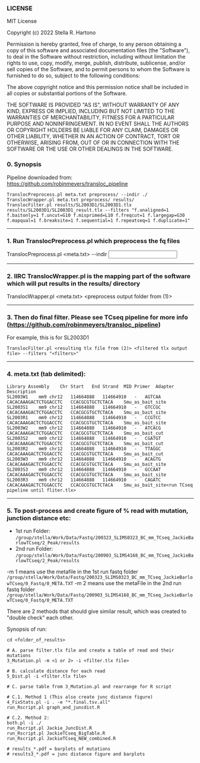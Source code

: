 ### LICENSE ###
MIT License

Copyright (c) 2022 Stella R. Hartono

Permission is hereby granted, free of charge, to any person obtaining a copy
of this software and associated documentation files (the "Software"), to deal
in the Software without restriction, including without limitation the rights
to use, copy, modify, merge, publish, distribute, sublicense, and/or sell
copies of the Software, and to permit persons to whom the Software is
furnished to do so, subject to the following conditions:

The above copyright notice and this permission notice shall be included in all
copies or substantial portions of the Software.

THE SOFTWARE IS PROVIDED "AS IS", WITHOUT WARRANTY OF ANY KIND, EXPRESS OR
IMPLIED, INCLUDING BUT NOT LIMITED TO THE WARRANTIES OF MERCHANTABILITY,
FITNESS FOR A PARTICULAR PURPOSE AND NONINFRINGEMENT. IN NO EVENT SHALL THE
AUTHORS OR COPYRIGHT HOLDERS BE LIABLE FOR ANY CLAIM, DAMAGES OR OTHER
LIABILITY, WHETHER IN AN ACTION OF CONTRACT, TORT OR OTHERWISE, ARISING FROM,
OUT OF OR IN CONNECTION WITH THE SOFTWARE OR THE USE OR OTHER DEALINGS IN THE
SOFTWARE.


### 0. Synopsis

Pipeline downloaded from: https://github.com/robinmeyers/transloc_pipeline

```
TranslocPreprocess.pl meta.txt preprocess/ --indir ./
TranslocWrapper.pl meta.txt preprocess/ results/
TranslocFilter.pl results/SL2003D1/SL2003D1.tlx results/SL2003D1/SL2003D1_result.tlx --filters "f.unaligned=1 f.baitonly=1 f.uncut=G10 f.misprimed=L10 f.freqcut=1 f.largegap=G30 f.mapqual=1 f.breaksite=1 f.sequential=1 f.repeatseq=1 f.duplicate=1"
```

---
  
### 1. Run TranslocPreprocess.pl which preprocess the fq files

TranslocPreprocess.pl <meta.txt> <preprocess output folder> --indir <input folder with fastq files>

---
  
### 2. IIRC TranslocWrapper.pl is the mapping part of the software which will put results in the results/ directory

TranslocWrapper.pl <meta.txt> <preprocess output folder from (1)> <results output folder>

---
  
### 3. Then do final filter. Please see TCseq pipeline for more info (https://github.com/robinmeyers/transloc_pipeline)

For example, this is for SL2003D1

`TranslocFilter.pl <resulting tlx file from (2)> <filtered tlx output file> --filters "<filters>"`

---
  
### 4. meta.txt (tab delimited):

```
Library Assembly    Chr Start   End Strand  MID Primer  Adapter Description
SL2003W1    mm9 chr12   114664888   114664910   -   AGTCAA  CACACAAAGACTCTGGACCTC   CCACGCGTGCTCTACA    Smu_as_bait_site
SL2003S1    mm9 chr12   114664888   114664910   -   GTCCGC  CACACAAAGACTCTGGACCTC   CCACGCGTGCTCTACA    Smu_as_bait_site
SL2003R1    mm9 chr12   114664888   114664910   -   CCGTCC  CACACAAAGACTCTGGACCTC   CCACGCGTGCTCTACA    Smu_as_bait_site
SL2003W2    mm9 chr12   114664888   114664910   -   ATCACG  CACACAAAGACTCTGGACCTC   CCACGCGTGCTCTACA    Smu_as_bait_cut
SL2003S2    mm9 chr12   114664888   114664910   -   CGATGT  CACACAAAGACTCTGGACCTC   CCACGCGTGCTCTACA    Smu_as_bait_cut 
SL2003R2    mm9 chr12   114664888   114664910   -   TTAGGC  CACACAAAGACTCTGGACCTC   CCACGCGTGCTCTACA    Smu_as_bait_cut
SL2003W3    mm9 chr12   114664888   114664910   -   ACAGTG  CACACAAAGACTCTGGACCTC   CCACGCGTGCTCTACA    Smu_as_bait_site
SL2003S3    mm9 chr12   114664888   114664910   -   GCCAAT  CACACAAAGACTCTGGACCTC   CCACGCGTGCTCTACA    Smu_as_bait_site
SL2003R3    mm9 chr12   114664888   114664910   -   CAGATC  CACACAAAGACTCTGGACCTC   CCACGCGTGCTCTACA    Smu_as_bait_site<run TCseq pipeline until fliter.tlx>
```

---
  
### 5. To post-process and create figure of % read with mutation, junction distance etc:


- 1st run Folder: `/group/stella/Work/Data/Fastq/200323_SLIMS0323_BC_mm_TCseq_JackieBarlowTCseq/2_Peak/results`
- 2nd run Folder: `/group/stella/Work/Data/Fastq/200903_SLIMS4168_BC_mm_TCseq_JackieBarlowTCseq/2_Peak/results`

-m 1 means use the metafile in the 1st run fastq folder `/group/stella/Work/Data/Fastq/200323_SLIMS0323_BC_mm_TCseq_JackieBarlowTCseq/0_Fastq/0_META.TXT`
-m 2 means use the metaFile in the 2nd run fastq folder `/group/stella/Work/Data/Fastq/200903_SLIMS4168_BC_mm_TCseq_JackieBarlowTCseq/0_Fastq/0_META.TXT`

There are 2 methods that should give similar result, which was created to "double check" each other.

Synopsis of run:

```
cd <folder_of_results>

# A. parse filter.tlx file and create a table of read and their mutations
3_Mutation.pl -m <1 or 2> -i <filter.tlx file>

# B. calculate distance for each read
5_Dist.pl -i <filter.tlx file>

# C. parse table from 3_Mutation.pl and rearrange for R script

# C.1. Method 1 (This also create junc distance figure)
4_FixStats.pl -i . -e "*.final.tsv.all"
run_Rscript.pl graph_and_juncdist.R

# C.2. Method 2:
both.pl -i ./
run_Rscript.pl Jackie_JuncDist.R
run_Rscript.pl JackieTCseq_BigTable.R  
run_Rscript.pl JackieTCseq_NEW_combined.R  

# results_*.pdf = barplots of mutations
# results3_*.pdf = junc distance figure and barplots
```
